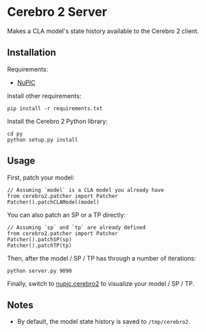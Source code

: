# Cerebro 2 Server

Makes a CLA model's state history available to the Cerebro 2 client.

## Installation

Requirements:

- [NuPIC](https://github.com/numenta/nupic)

Install other requirements:

    pip install -r requirements.txt

Install the Cerebro 2 Python library:

    cd py
    python setup.py install

## Usage

First, patch your model:

    // Assuming `model` is a CLA model you already have
    from cerebro2.patcher import Patcher
    Patcher().patchCLAModel(model)

You can also patch an SP or a TP directly:

    // Assuming `sp` and `tp` are already defined
    from cerebro2.patcher import Patcher
    Patcher().patchSP(sp)
    Patcher().patchTP(tp)

Then, after the model / SP / TP has through a number of iterations:

    python server.py 9090

Finally, switch to [nupic.cerebro2](https://github.com/chetan51/nupic.cerebro2) to visualize your model / SP / TP.

## Notes

- By default, the model state history is saved to `/tmp/cerebro2`.
